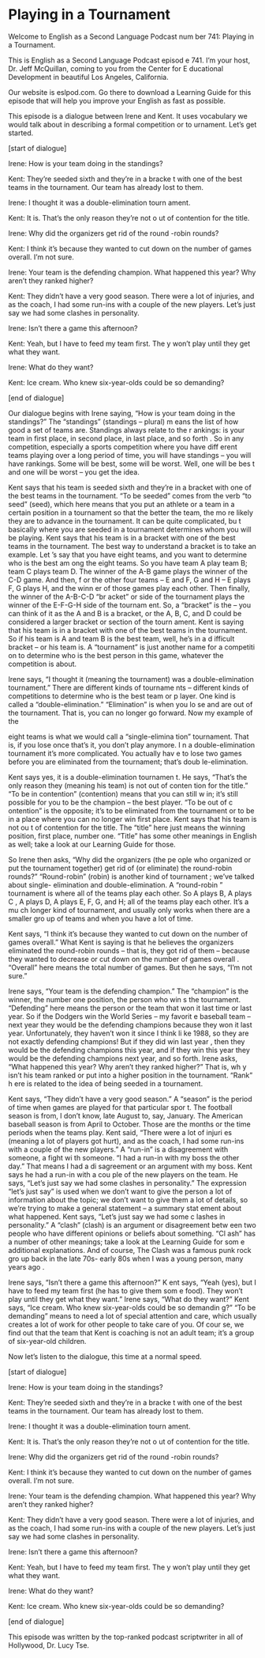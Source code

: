 # Playing in a Tournament

Welcome to English as a Second Language Podcast num ber 741: Playing in a Tournament.

This is English as a Second Language Podcast episod e 741.  I’m your host, Dr. Jeff McQuillan, coming to you from the Center for E ducational Development in beautiful Los Angeles, California.

Our website is eslpod.com.  Go there to download a Learning Guide for this episode that will help you improve your English as fast as possible.

This episode is a dialogue between Irene and Kent.  It uses vocabulary we would talk about in describing a formal competition or to urnament.  Let’s get started.

[start of dialogue]

Irene:  How is your team doing in the standings?

Kent:  They’re seeded sixth and they’re in a bracke t with one of the best teams in the tournament.  Our team has already lost to them.

Irene:  I thought it was a double-elimination tourn ament.

Kent:  It is.  That’s the only reason they’re not o ut of contention for the title.

Irene:  Why did the organizers get rid of the round -robin rounds?

Kent:  I think it’s because they wanted to cut down  on the number of games overall.  I’m not sure.

Irene:  Your team is the defending champion.  What happened this year?  Why aren’t they ranked higher?

Kent:  They didn’t have a very good season.  There were a lot of injuries, and as the coach, I had some run-ins with a couple of the new players.  Let’s just say we had some clashes in personality.

Irene:  Isn’t there a game this afternoon?

Kent:  Yeah, but I have to feed my team first.  The y won’t play until they get what they want.

 Irene:  What do they want?

Kent:  Ice cream.  Who knew six-year-olds could be so demanding?

[end of dialogue]

Our dialogue begins with Irene saying, “How is your  team doing in the standings?”  The “standings” (standings – plural) m eans the list of how good a set of teams are.  Standings always relate to the r ankings: is your team in first place, in second place, in last place, and so forth .  So in any competition, especially a sports competition where you have diff erent teams playing over a long period of time, you will have standings – you will have rankings.  Some will be best, some will be worst.  Well, one will be bes t and one will be worst – you get the idea.

Kent says that his team is seeded sixth and they’re  in a bracket with one of the best teams in the tournament.  “To be seeded” comes  from the verb “to seed” (seed), which here means that you put an athlete or  a team in a certain position in a tournament so that the better the team, the mo re likely they are to advance in the tournament.  It can be quite complicated, bu t basically where you are seeded in a tournament determines whom you will be playing.  Kent says that his team is in a bracket with one of the best teams in the tournament.  The best way to understand a bracket is to take an example.  Let ’s say that you have eight teams, and you want to determine who is the best am ong the eight teams.  So you have team A play team B; team C plays team D.  The winner of the A-B game plays the winner of the C-D game.  And then, f or the other four teams – E and F, G and H – E plays F, G plays H, and the winn er of those games play each other.  Then finally, the winner of the A-B-C-D “br acket” or side of the tournament plays the winner of the E-F-G-H side of the tournam ent.  So, a “bracket” is the – you can think of it as the A and B is a bracket, or  the A, B, C, and D could be considered a larger bracket or section of the tourn ament.  Kent is saying that his team is in a bracket with one of the best teams in the tournament.  So if his team is A and team B is the best team, well, he’s in a d ifficult bracket – or his team is. A “tournament” is just another name for a competiti on to determine who is the best person in this game, whatever the competition is about.

Irene says, “I thought it (meaning the tournament) was a double-elimination tournament.”  There are different kinds of tourname nts – different kinds of competitions to determine who is the best team or p layer.  One kind is called a “double-elimination.”  “Elimination” is when you lo se and are out of the tournament.  That is, you can no longer go forward.   Now my example of the

eight teams is what we would call a “single-elimina tion” tournament.  That is, if you lose once that’s it, you don’t play anymore.  I n a double-elimination tournament it’s more complicated.  You actually hav e to lose two games before you are eliminated from the tournament; that’s doub le-elimination.

Kent says yes, it is a double-elimination tournamen t.  He says, “That’s the only reason they (meaning his team) is not out of conten tion for the title.”  “To be in contention” (contention) means that you can still w in; it’s still possible for you to be the champion – the best player.  “To be out of c ontention” is the opposite; it’s to be eliminated from the tournament or to be in a place where you can no longer win first place.  Kent says that his team is not ou t of contention for the title.  The “title” here just means the winning position, first  place, number one.  “Title” has some other meanings in English as well; take a look  at our Learning Guide for those.

So Irene then asks, “Why did the organizers (the pe ople who organized or put the tournament together) get rid of (or eliminate) the round-robin rounds?” “Round-robin” (robin) is another kind of tournament ; we’ve talked about single- elimination and double-elimination.  A “round-robin ” tournament is where all of the teams play each other.  So A plays B, A plays C , A plays D, A plays E, F, G, and H; all of the teams play each other.  It’s a mu ch longer kind of tournament, and usually only works when there are a smaller gro up of teams and when you have a lot of time.

Kent says, “I think it’s because they wanted to cut  down on the number of games overall.”  What Kent is saying is that he believes the organizers eliminated the round-robin rounds – that is, they got rid of them – because they wanted to decrease or cut down on the number of games overall .  “Overall” here means the total number of games.  But then he says, “I’m not sure.”

Irene says, “Your team is the defending champion.”  The “champion” is the winner, the number one position, the person who win s the tournament. “Defending” here means the person or the team that won it last time or last year. So if the Dodgers win the World Series – my favorit e baseball team – next year they would be the defending champions because they won it last year. Unfortunately, they haven’t won it since I think li ke 1988, so they are not exactly defending champions!  But if they did win last year , then they would be the defending champions this year, and if they win this  year they would be the defending champions next year, and so forth.  Irene  asks, “What happened this year?  Why aren’t they ranked higher?”  That is, wh y isn’t his team ranked or put into a higher position in the tournament.  “Rank” h ere is related to the idea of being seeded in a tournament.

 Kent says, “They didn’t have a very good season.”  A “season” is the period of time when games are played for that particular spor t.  The football season is from, I don’t know, late August to, say, January.  The American baseball season is from April to October.  Those are the months or the time periods when the teams play.  Kent said, “There were a lot of injuri es (meaning a lot of players got hurt), and as the coach, I had some run-ins with a couple of the new players.”  A “run-in” is a disagreement with someone, a fight wi th someone.  “I had a run-in with my boss the other day.”  That means I had a di sagreement or an argument with my boss.  Kent says he had a run-in with a cou ple of the new players on the team.  He says, “Let’s just say we had some clashes  in personality.”  The expression “let’s just say” is used when we don’t want to give the person a lot of information about the topic; we don’t want to give them a lot of details, so we’re trying to make a general statement – a summary stat ement about what happened.  Kent says, “Let’s just say we had some c lashes in personality.”  A “clash” (clash) is an argument or disagreement betw een two people who have different opinions or beliefs about something.  “Cl ash” has a number of other meanings; take a look at the Learning Guide for som e additional explanations. And of course, The Clash was a famous punk rock gro up back in the late 70s- early 80s when I was a young person, many years ago .

Irene says, “Isn’t there a game this afternoon?”  K ent says, “Yeah (yes), but I have to feed my team first (he has to give them som e food).  They won’t play until they get what they want.”  Irene says, “What do they want?”  Kent says, “Ice cream.  Who knew six-year-olds could be so demandin g?”  “To be demanding” means to need a lot of special attention and care, which usually creates a lot of work for other people to take care of you.  Of cour se, we find out that the team that Kent is coaching is not an adult team; it’s a group of six-year-old children.

Now let’s listen to the dialogue, this time at a normal speed.

[start of dialogue]

Irene:  How is your team doing in the standings?

Kent:  They’re seeded sixth and they’re in a bracke t with one of the best teams in the tournament.  Our team has already lost to them.

Irene:  I thought it was a double-elimination tourn ament.

Kent:  It is.  That’s the only reason they’re not o ut of contention for the title.

Irene:  Why did the organizers get rid of the round -robin rounds?

Kent:  I think it’s because they wanted to cut down  on the number of games overall.  I’m not sure.

Irene:  Your team is the defending champion.  What happened this year?  Why aren’t they ranked higher?

Kent:  They didn’t have a very good season.  There were a lot of injuries, and as the coach, I had some run-ins with a couple of the new players.  Let’s just say we had some clashes in personality.

Irene:  Isn’t there a game this afternoon?

Kent:  Yeah, but I have to feed my team first.  The y won’t play until they get what they want.

Irene:  What do they want?

Kent:  Ice cream.  Who knew six-year-olds could be so demanding?

[end of dialogue]

This episode was written by the top-ranked podcast scriptwriter in all of Hollywood, Dr. Lucy Tse.





